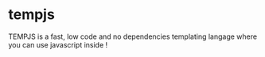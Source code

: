 # tempjs
TEMPJS is a fast, low code and no dependencies templating langage where you can use javascript inside !
